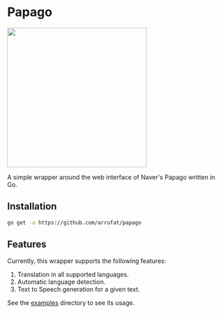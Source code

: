 # Papago

<img src="https://papago.naver.com/79a02f579e43a422f7ec25aec44f45cf.svg" width=320>

A simple wrapper around the web interface of Naver's Papago written in Go.

## Installation

``` bash
go get -u https://github.com/arrufat/papago
```

## Features

Currently, this wrapper supports the following features:

1. Translation in all supported languages.
1. Automatic language detection.
1. Text to Speech generation for a given text.

See the [examples](https://github.com/arrufat/papago/blob/master/examples/) directory to see its usage.
